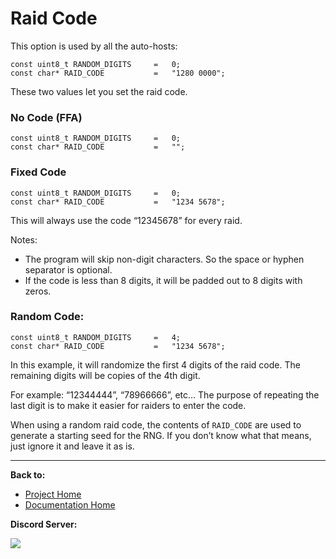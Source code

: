 # Raid Code

This option is used by all the auto-hosts:
```
const uint8_t RANDOM_DIGITS     =   0;
const char* RAID_CODE           =   "1280 0000";
```
These two values let you set the raid code.

### No Code (FFA)
```
const uint8_t RANDOM_DIGITS     =   0;
const char* RAID_CODE           =   "";
```
### Fixed Code
```
const uint8_t RANDOM_DIGITS     =   0;
const char* RAID_CODE           =   "1234 5678";
```
This will always use the code “12345678” for every raid.

Notes:
- The program will skip non-digit characters. So the space or hyphen separator is optional.
- If the code is less than 8 digits, it will be padded out to 8 digits with zeros.

### Random Code:
```
const uint8_t RANDOM_DIGITS     =   4;
const char* RAID_CODE           =   "1234 5678";
```
In this example, it will randomize the first 4 digits of the raid code. The remaining digits will be copies of the 4th digit.

For example: “12344444”, “78966666”, etc... The purpose of repeating the last digit is to make it easier for raiders to enter the code.

When using a random raid code, the contents of `RAID_CODE` are used to generate a starting seed for the RNG. If you don’t know what that means, just ignore it and leave it as is.



<hr>

**Back to:**
- [Project Home](/README.md)
- [Documentation Home](/Documentation/README.md)

**Discord Server:** 

[<img src="https://canary.discordapp.com/api/guilds/695809740428673034/widget.png?style=banner2">](https://discord.gg/cQ4gWxN)
